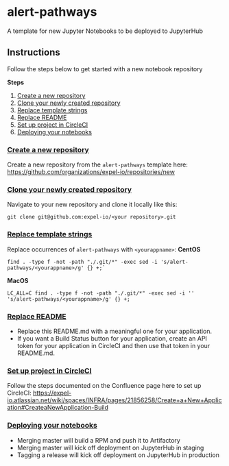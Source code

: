 # alert-pathways
A template for new Jupyter Notebooks to be deployed to JupyterHub

## Instructions
Follow the steps below to get started with a new notebook repository

**Steps**
1. [Create a new repository](#create-a-new-repository)
2. [Clone your newly created repository](#clone-your-newly-created-repository)
3. [Replace template strings](#replace-template-strings)
4. [Replace README](#replace-readme)
5. [Set up project in CircleCI](#set-up-project-in-circleci)
6. [Deploying your notebooks](#deploying-your-notebooks)

### [Create a new repository](#create-a-new-repository)
Create a new repository from the `alert-pathways` template here:
https://github.com/organizations/expel-io/repositories/new

### [Clone your newly created repository](#clone-your-newly-created-repository)
Navigate to your new repository and clone it locally like this:
```
git clone git@github.com:expel-io/<your repository>.git
```

### [Replace template strings](#replace-template-strings)
Replace occurrences of `alert-pathways` with `<yourappname>`:
**CentOS**
```
find . -type f -not -path "./.git/*" -exec sed -i 's/alert-pathways/<yourappname>/g' {} +;`
```
**MacOS**
```
LC_ALL=C find . -type f -not -path "./.git/*" -exec sed -i '' 's/alert-pathways/<yourappname>/g' {} +;
```

### [Replace README](#replace-readme)
* Replace this README.md with a meaningful one for your application.
* If you want a Build Status button for your application, create an API token for your application in CircleCI and then use that token in your README.md.

### [Set up project in CircleCI](#set-up-project-in-circleci)
Follow the steps documented on the Confluence page here to set up CircleCI:
https://expel-io.atlassian.net/wiki/spaces/INFRA/pages/21856258/Create+a+New+Application#CreateaNewApplication-Build

### [Deploying your notebooks](#deploying-your-notebooks)
* Merging master will build a RPM and push it to Artifactory
* Merging master will kick off deployment on JupyterHub in staging
* Tagging a release will kick off deployment on JupyterHub in production
